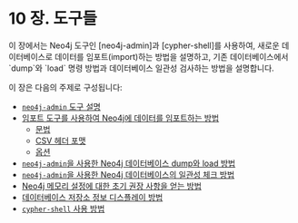 # 10 장. 도구들
<div class="abstract">
<p>
이 장에서는 Neo4j 도구인 [neo4j-admin]과 [cypher-shell]를 사용하여, 새로운 데이터베이스로 
데이터를 임포트(import)하는 방법을 설명하고, 기존 데이터베이스에서 `dump`와 `load` 명령 방법과
데이터베이스 일관성 검사하는 방법을 설명합니다.
</p>
</div>
이 장은 다음의 주제로 구성됩니다:

* [`neo4j-admin` 도구 설명](/tools/neo4j-admin.md)
* [임포트 도구를 사용하여 Neo4j에 데이터를 임포트하는 방법](/tools/import.md)
  - [문법](/tools/import/syntax.md)
  - [CSV 헤더 포맷](tools/import/file-header-format.md)
  - [옵션](/tools/import/options.md)
* [`neo4j-admin`을 사용한 Neo4j 데이터베이스 dump와 load 방법](/tools/dump-load.md)
* [`neo4j-admin`을 사용한 Neo4j 데이터베이스의 일관성 체크 방법](/tools/consistency-checker.md)
* [Neo4j 메모리 설정에 대한 초기 권장 사항을 얻는 방법](/tools/neo4j-admin-memrec.md)
* [데이터베이스 저장소 정보 디스플레이 방법](/tools/store-info.md)
* [`cypher-shell` 사용 방법](/tools/cypher-shell.md)
